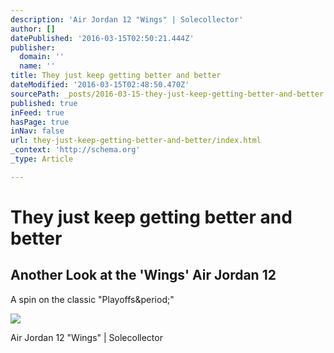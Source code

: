 ```yaml
---
description: 'Air Jordan 12 "Wings" | Solecollector'
author: []
datePublished: '2016-03-15T02:50:21.444Z'
publisher:
  domain: ''
  name: ''
title: They just keep getting better and better
dateModified: '2016-03-15T02:48:50.470Z'
sourcePath: _posts/2016-03-15-they-just-keep-getting-better-and-better.md
published: true
inFeed: true
hasPage: true
inNav: false
url: they-just-keep-getting-better-and-better/index.html
_context: 'http://schema.org'
_type: Article

---
```

# They just keep getting better and better

<article style=""><h1>Another Look at the 'Wings' Air Jordan 12</h1><p>A spin on the classic "Playoffs&amp;period;"</p><img src="http://images.solecollector.com/complex/image/upload/vlkesliyjsggkdlegda8.jpg" /></article>

Air Jordan 12 "Wings" | Solecollector